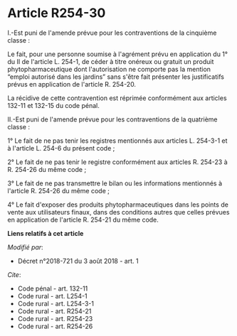 # Article R254-30

I.-Est puni de l'amende prévue pour les contraventions de la cinquième classe :

Le fait, pour une personne soumise à l'agrément prévu en application du 1° du II de l'article L. 254-1, de céder à titre
onéreux ou gratuit un produit phytopharmaceutique dont l'autorisation ne comporte pas la mention “emploi autorisé dans les
jardins” sans s'être fait présenter les justificatifs prévus en application de l'article R. 254-20.

La récidive de cette contravention est réprimée conformément aux articles 132-11 et 132-15 du code pénal.

II.-Est puni de l'amende prévue pour les contraventions de la quatrième classe :

1° Le fait de ne pas tenir les registres mentionnés aux articles L. 254-3-1 et à l'article L. 254-6 du présent code ; 

2° Le fait de ne pas tenir le registre conformément aux articles R. 254-23 à R. 254-26  du même code ;

3° Le fait de ne pas transmettre le bilan ou les informations mentionnés à l'article R. 254-26 du même code ;

4° Le fait d'exposer des produits phytopharmaceutiques dans les points de vente aux utilisateurs finaux, dans des conditions
autres que celles prévues en application de l'article R. 254-21 du même code.

**Liens relatifs à cet article**

_Modifié par_:

  - Décret n°2018-721 du 3 août 2018 - art. 1

_Cite_:

  - Code pénal - art. 132-11
  - Code rural - art. L254-1
  - Code rural - art. L254-3-1
  - Code rural - art. R254-21
  - Code rural - art. R254-23
  - Code rural - art. R254-26
